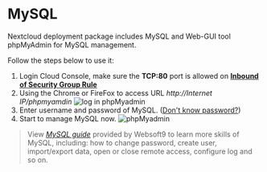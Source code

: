 # MySQL

Nextcloud deployment package includes MySQL and Web-GUI tool phpMyAdmin for MySQL management.

Follow the steps below to use it:

1. Login Cloud Console, make sure the **TCP:80** port is allowed on **[Inbound of Security Group Rule](https://support.websoft9.com/docs/faq/tech-instance.html)**
2. Using the Chrome or FireFox to access URL *http://Internet IP/phpmyamdin*
  ![log in phpMyadmin](https://libs.websoft9.com/Websoft9/DocsPicture/en/mysql/mysql-login-websoft9.png)
3. Enter username and password of MySQL. ([Don't know password?](/stack-accounts.md))
4. Start to manage MySQL now.
  ![phpMyadmin](https://libs.websoft9.com/Websoft9/DocsPicture/en/phpmyadmin/phpmyadmin-createdb-websoft9.png)

> View *[MySQL guide](https://support.websoft9.com/docs/mysql/admin-phpmyadmin.html)* provided by Websoft9 to learn more skills of MySQL, including: how to change password, create user, import/export data, open or close remote access, configure log and so on.
